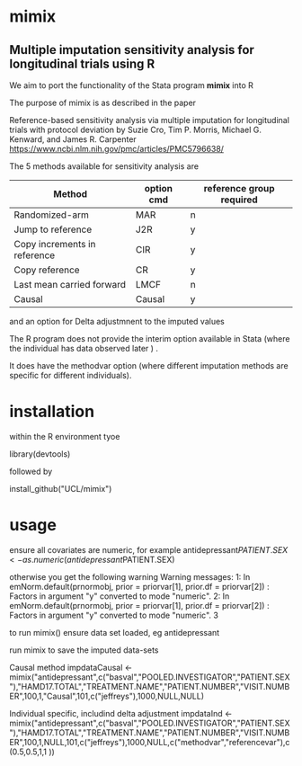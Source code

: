 # mimix
<h2>Multiple imputation sensitivity analysis for longitudinal trials using R</h2> 

We aim to port the functionality of the Stata program **mimix**  into R 

The purpose of mimix is as described in the paper

Reference-based sensitivity analysis via multiple imputation for longitudinal trials with protocol deviation
by Suzie Cro, Tim P. Morris, Michael G. Kenward, and James R. Carpenter
https://www.ncbi.nlm.nih.gov/pmc/articles/PMC5796638/

The 5 methods available for sensitivity analysis are
 
|  Method         | option cmd             | reference group required |
| --------------- | --------------- | --------------------  |
| Randomized-arm                | MAR |  n |
| Jump to reference	            | J2R |  y |
| Copy increments in reference	| CIR |  y |
| Copy reference	              | CR  |  y |
| Last mean carried forward	    | LMCF|  n |
| Causal	                       | Causal|  y |

and an option for Delta adjustmnent to the imputed values

The R program does not provide the interim option available in Stata (where the individual has data observed later ) .

It does have the methodvar option (where  different imputation methods are specific for different individuals). 

# installation

within the R environment tyoe 

library(devtools) 

followed by 

install_github("UCL/mimix")


# usage

ensure all covariates are numeric, for example
antidepressant$PATIENT.SEX <- as.numeric(antidepressant$PATIENT.SEX)

otherwise you get the following warning 
Warning messages:
1: In emNorm.default(prnormobj, prior = priorvar[1], prior.df = priorvar[2]) :
  Factors in argument "y" converted to mode "numeric".
2: In emNorm.default(prnormobj, prior = priorvar[1], prior.df = priorvar[2]) :
  Factors in argument "y" converted to mode "numeric".
3

to run mimix()
ensure data set loaded, eg antidepressant

run mimix to save the imputed data-sets

Causal method
impdataCausal <- mimix("antidepressant",c("basval","POOLED.INVESTIGATOR","PATIENT.SEX"),"HAMD17.TOTAL","TREATMENT.NAME","PATIENT.NUMBER","VISIT.NUMBER",100,1,"Causal",101,c("jeffreys"),1000,NULL,NULL)

Individual specific, includind delta adjustment
impdataInd <- mimix("antidepressant",c("basval","POOLED.INVESTIGATOR","PATIENT.SEX"),"HAMD17.TOTAL","TREATMENT.NAME","PATIENT.NUMBER","VISIT.NUMBER",100,1,NULL,101,c("jeffreys"),1000,NULL,c("methodvar","referencevar"),c(0.5,0.5,1,1 ))



